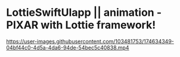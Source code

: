 # LottieSwiftUIapp || animation - PIXAR with Lottie framework!       
https://user-images.githubusercontent.com/103481753/174634349-04bf44c0-4d5a-4da6-94de-54bec5c40838.mp4

